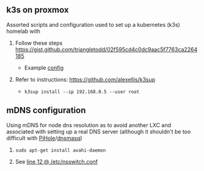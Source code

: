 ## k3s on proxmox 
Assorted scripts and configuration used to set up a kubernetes (k3s) homelab with 
1. Follow these steps https://gist.github.com/triangletodd/02f595cd4c0dc9aac5f7763ca2264185
   - Example [config](./config)

2. Refer to instructions: https://github.com/alexellis/k3sup
   - `k3sup install --ip 192.168.0.5 --user root`

## mDNS configuration
Using mDNS for node dns resolution as to avoid another LXC and associated with setting up a real DNS server (although it shouldn't be too difficult with [PiHole](https://community-scripts.github.io/ProxmoxVE/scripts?id=pihole)/[dnsmasq](https://pve.proxmox.com/wiki/Setup_Simple_Zone_With_SNAT_and_DHCP))

1. `sudo apt-get install avahi-daemon`

2. See [line 12 @ /etc/nsswitch.conf](./config/etc/nsswitch.conf#L12)
